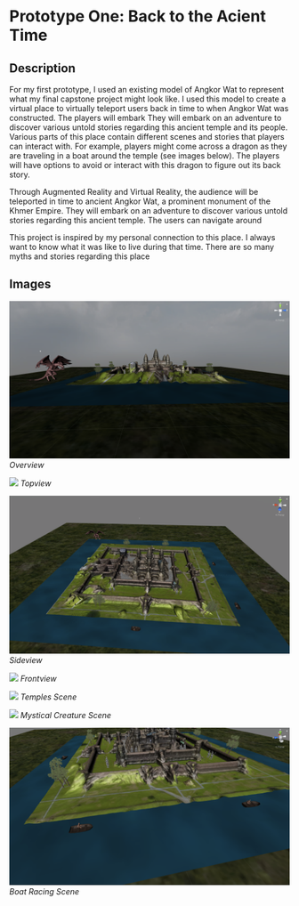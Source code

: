 # Prototype One: Back to the Acient Time

## Description
For my first prototype, I used an existing model of Angkor Wat to represent what my final capstone project might look like. I used this model to create a virtual place to virtually teleport users back in time to when Angkor Wat was constructed. The players will embark They will embark on an adventure to discover various untold stories regarding this ancient temple and its people. Various parts of this place contain different scenes and stories that players can interact with. For example, players might come across a dragon as they are traveling in a boat around the temple (see images below). The players will have options to avoid or interact with this dragon to figure out its back story.


Through Augmented Reality and Virtual Reality, the audience will be teleported in time to ancient Angkor Wat, a prominent monument of the Khmer Empire. They will embark on an adventure to discover various untold stories regarding this ancient temple. The users can navigate around 

This project is inspired by my personal connection to this place. I always want to know what it was like to live during that time. There are so many myths and stories regarding this place



<!-- <img src="images/overview.png" width="800" height="434">
<img src="images/topview2.png" width="800" height="434">
<img src="images/overview2.png" width="800" height="434">
<img src="images/frontview.png" width="800" height="434">
<img src="images/closeview.png" width="800" height="434">
<img src="images/dragon.png" width="800" height="434">
<img src="images/boats.png" width="800" height="434"> -->
## Images
![](images/overview.png)
*Overview*

![](images/topview2.png)
*Topview*

![](images/overview2.png)
*Sideview*

![](images/frontview.png)
*Frontview*

![](images/closeview.png)
*Temples Scene*

![](images/dragon.png)
*Mystical Creature Scene*

![](images/boats.png)
*Boat Racing Scene*

